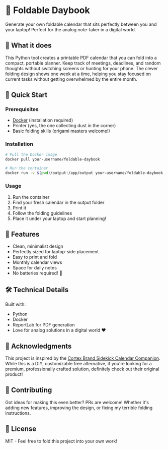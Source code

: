 # 📅 Foldable Daybook

Generate your own foldable calendar that sits perfectly between you and your laptop! Perfect for the analog note-taker in a digital world.

## 🎯 What it does

This Python tool creates a printable PDF calendar that you can fold into a compact, portable planner. Keep track of meetings, deadlines, and random thoughts without switching screens or hunting for your phone. The clever folding design shows one week at a time, helping you stay focused on current tasks without getting overwhelmed by the entire month.

## 🚀 Quick Start

### Prerequisites
- [Docker](https://www.docker.com/) (installation required)
- Printer (yes, the one collecting dust in the corner)
- Basic folding skills (origami masters welcome!)

### Installation
```bash
# Pull the Docker image
docker pull your-username/foldable-daybook

# Run the container
docker run -v $(pwd)/output:/app/output your-username/foldable-daybook
```

### Usage
1. Run the container
2. Find your fresh calendar in the output folder
3. Print it
4. Follow the folding guidelines
5. Place it under your laptop and start planning!

## 🎨 Features

- Clean, minimalist design
- Perfectly sized for laptop-side placement
- Easy to print and fold
- Monthly calendar views
- Space for daily notes
- No batteries required! 🔋

## 🛠️ Technical Details

Built with:
- Python
- Docker
- ReportLab for PDF generation
- Love for analog solutions in a digital world ❤️

## 🙏 Acknowledgments

This project is inspired by the [Cortex Brand Sidekick Calendar Companion](https://cottonbureau.com/p/JJGBJR/journal/sidekick-calendar-companion#/19301969/black-paper-12x7). While this is a DIY, customizable free alternative, if you're looking for a premium, professionally crafted solution, definitely check out their original product!

## 📝 Contributing

Got ideas for making this even better? PRs are welcome! Whether it's adding new features, improving the design, or fixing my terrible folding instructions.

## 📄 License

MIT - Feel free to fold this project into your own work!
